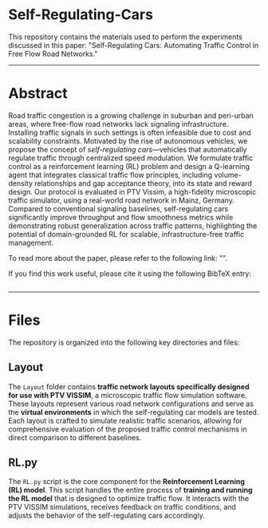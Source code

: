# Self-Regulating-Cars

This repository contains the materials used to perform the experiments discussed in this paper: "Self-Regulating Cars: Automating Traffic Control in Free Flow Road Networks."

---
# Abstract

Road traffic congestion is a growing challenge in suburban and peri-urban areas, where free-flow road networks lack signaling infrastructure. Installing traffic signals in such settings is often infeasible due to cost  and scalability constraints. Motivated by the rise of autonomous vehicles, we propose the concept of *self-regulating cars*—vehicles that automatically regulate traffic through centralized speed modulation. We formulate traffic control as a reinforcement learning (RL) problem and design a Q-learning agent that integrates classical traffic flow principles, including volume-density relationships and gap acceptance theory, into its state and reward design. Our protocol is evaluated in PTV Vissim, a high-fidelity microscopic traffic simulator, using a real-world road network in Mainz, Germany. Compared to conventional signaling baselines, self-regulating cars significantly improve throughput and flow smoothness metrics while demonstrating robust generalization across traffic patterns, highlighting the potential of domain-grounded RL for scalable, infrastructure-free traffic management.

To read more about the paper, please refer to the following link: "".

If you find this work useful, please cite it using the following BibTeX entry:

```bibtex

```

---
# Files

The repository is organized into the following key directories and files:

## Layout
The `Layout` folder contains **traffic network layouts specifically designed for use with PTV VISSIM**, a microscopic traffic flow simulation software. These layouts represent various road network configurations and serve as the **virtual environments** in which the self-regulating car models are tested. Each layout is crafted to simulate realistic traffic scenarios, allowing for comprehensive evaluation of the proposed traffic control mechanisms in direct comparison to different baselines.

## RL.py
The `RL.py` script is the core component for the **Reinforcement Learning (RL) model**. This script handles the entire process of **training and running the RL model** that is designed to optimize traffic flow. It interacts with the PTV VISSIM simulations, receives feedback on traffic conditions, and adjusts the behavior of the self-regulating cars accordingly.
